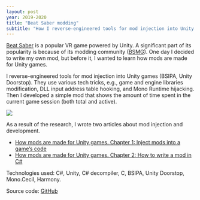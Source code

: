 ```yaml
---
layout: post
year: 2019-2020
title: "Beat Saber modding"
subtitle: "How I reverse-engineered tools for mod injection into Unity games and created my own mod"
---
```


[Beat Saber](https://store.steampowered.com/app/620980/Beat_Saber/) is a popular VR game powered by Unity. A significant part of its popularity is because of its modding community ([BSMG](https://bsmg.wiki/)). One day I decided to write my own mod, but before it, I wanted to learn how mods are made for Unity games.

I reverse-engineered tools for mod injection into Unity games (BSIPA, Unity Doorstop). They use various tech tricks, e.g., game and engine libraries modification, DLL input address table hooking, and Mono Runtime hijacking. Then I developed a simple mod that shows the amount of time spent in the current game session (both total and active).  

![](https://binary-machinery.github.io/assets/img/2020-05-28-mods-2/20200505214706_1.jpg)

As a result of the research, I wrote two articles about mod injection and development.

- [How mods are made for Unity games. Chapter 1: Inject mods into a game’s code](https://binary-machinery.github.io/2020/05/21/mods-1.html)
- [How mods are made for Unity games. Chapter 2: How to write a mod in C#](https://binary-machinery.github.io/2020/05/28/mods-2.html)

Technologies used: C#, Unity, C# decompiler, C, BSIPA, Unity Doorstop, Mono.Cecil, Harmony.

Source code: [GitHub](https://github.com/binary-machinery/BeatSaberTimeTracker)
